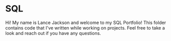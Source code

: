 # SQL

Hi! My name is Lance Jackson and welcome to my SQL Portfolio! This folder contains code that I've written while working on projects. Feel free to take a look and reach out if you have any questions.
